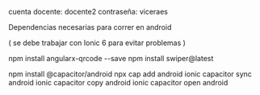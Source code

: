 cuenta docente: docente2
    contraseña: viceraes

Dependencias necesarias para correr en android

( se debe trabajar con Ionic 6 para evitar problemas )

npm install angularx-qrcode --save
npm install swiper@latest

npm install @capacitor/android
npx cap add android
ionic capacitor sync android
ionic capacitor copy android
ionic capacitor open android

